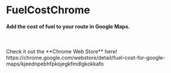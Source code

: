 # FuelCostChrome
#### Add the cost of fuel to your route in Google Maps.
<br />
<br />
Check it out the **Chrome Web Store** here!
<br />
https://chrome.google.com/webstore/detail/fuel-cost-for-google-maps/kjeednpebhfpkojegkfmdlgkokkafo
